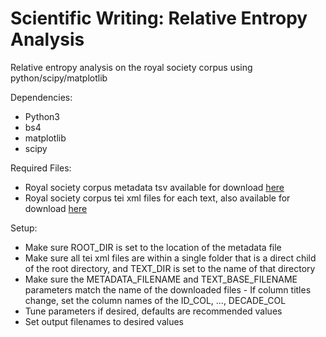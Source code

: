 # Scientific Writing: Relative Entropy Analysis

Relative entropy analysis on the royal society corpus using python/scipy/matplotlib

Dependencies:

- Python3
- bs4
- matplotlib
- scipy

Required Files:

- Royal society corpus metadata tsv available for download [here](https://fedora.clarin-d.uni-saarland.de/rsc_v6/access.html#download)
- Royal society corpus tei xml files for each text, also available for download [here](https://fedora.clarin-d.uni-saarland.de/rsc_v6/access.html#download)

Setup:

- Make sure ROOT_DIR is set to the location of the metadata file
- Make sure all tei xml files are within a single folder that is a direct child of the root directory, and TEXT_DIR is set to the name of that directory
- Make sure the METADATA_FILENAME and TEXT_BASE_FILENAME parameters match the name of the downloaded files - If column titles change, set the column names of the ID_COL, ..., DECADE_COL
- Tune parameters if desired, defaults are recommended values
- Set output filenames to desired values
